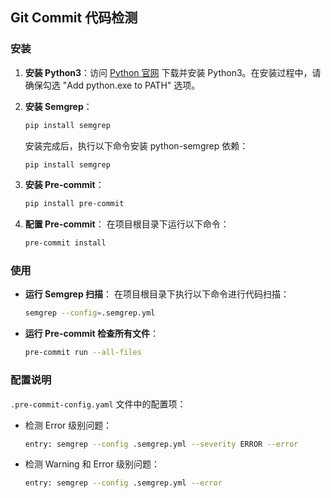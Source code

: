 ## Git Commit 代码检测

### 安装

1. **安装 Python3**：访问 [Python 官网](https://www.python.org/getit/) 下载并安装 Python3。在安装过程中，请确保勾选 "Add python.exe to PATH" 选项。

2. **安装 Semgrep**：
   ```bash
   pip install semgrep
   ```
   安装完成后，执行以下命令安装 python-semgrep 依赖：
   ```bash
   pip install semgrep
   ```

3. **安装 Pre-commit**：
   ```bash
   pip install pre-commit
   ```

4. **配置 Pre-commit**：
   在项目根目录下运行以下命令：
   ```bash
   pre-commit install
   ```

### 使用

- **运行 Semgrep 扫描**：
  在项目根目录下执行以下命令进行代码扫描：
  ```bash
  semgrep --config=.semgrep.yml
  ```

- **运行 Pre-commit 检查所有文件**：
  ```bash
  pre-commit run --all-files
  ```

### 配置说明

`.pre-commit-config.yaml` 文件中的配置项：

- 检测 Error 级别问题：
  ```bash
  entry: semgrep --config .semgrep.yml --severity ERROR --error
  ```

- 检测 Warning 和 Error 级别问题：
  ```bash
  entry: semgrep --config .semgrep.yml --error
  ```
